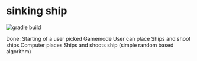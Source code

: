 # sinking ship
![gradle build](https://github.com/se-buw/sinking-ship/actions/workflows/gradle.yml/badge.svg)

Done:
Starting of a user picked Gamemode
User can place Ships and shoot ships
Computer places Ships and shoots ship (simple random based algorithm)
